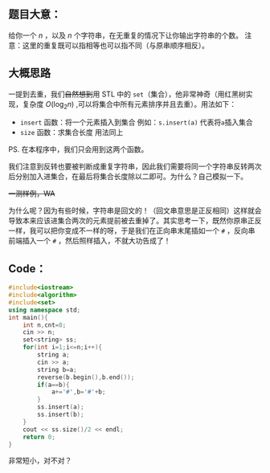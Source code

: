 ## 题目大意：
给你一个 $n$ ，以及 $n$ 个字符串，在无重复的情况下让你输出字符串的个数。
注意：这里的重复既可以指相等也可以指不同（与原串顺序相反）。
## 大概思路
一提到去重，我们~~自然想到~~用 STL 中的 `set`（集合），他非常神奇（用红黑树实现，复杂度 $O(\log_2n)$ ,可以将集合中所有元素排序并且去重）。用法如下：

- `insert` 函数：将一个元素插入到集合	例如：`s.insert(a)` 代表将`a`插入集合
- `size` 函数：求集合长度 用法同上

PS. 在本程序中，我们只会用到这两个函数。

我们注意到反转也要被判断成重复字符串，因此我们需要将同一个字符串反转两次后分别加入进集合，在最后将集合长度除以二即可。为什么？自己模拟一下。

~~一测样例，WA~~

为什么呢？因为有些时候，字符串是回文的！（回文串意思是正反相同）这样就会导致本来应该进集合两次的元素提前被去重掉了。其实思考一下，既然你原串正反一样，我可以把你变成不一样的呀，于是我们在正向串末尾插如一个 `#` ，反向串前端插入一个 `#` ，然后照样插入，不就大功告成了！
## Code：
```cpp
#include<iostream>
#include<algorithm>
#include<set> 
using namespace std;
int main(){
	int n,cnt=0;
	cin >> n;
	set<string> ss;
	for(int i=1;i<=n;i++){
		string a;
		cin >> a;
		string b=a;
		reverse(b.begin(),b.end());
		if(a==b){
			a+='#',b='#'+b;
		}
		ss.insert(a);
		ss.insert(b);
	}
	cout << ss.size()/2 << endl;
	return 0;
}
```
非常短小，对不对？